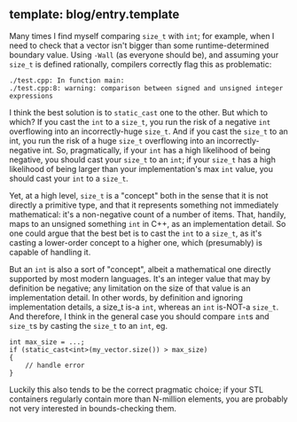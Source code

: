 template: blog/entry.template
---

Many times I find myself comparing `size_t` with `int`; for example, when I need
to check that a vector isn't bigger than some runtime-determined boundary value.
Using `-Wall` (as everyone should be), and assuming your `size_t` is defined
rationally, compilers correctly flag this as problematic:

```
./test.cpp: In function main:
./test.cpp:8: warning: comparison between signed and unsigned integer expressions
```

I think the best solution is to `static_cast` one to the other. But which to
which? If you cast the `int` to a `size_t`, you run the risk of a negative `int`
overflowing into an incorrectly-huge `size_t`. And if you cast the `size_t` to
an int, you run the risk of a huge `size_t` overflowing into an incorrectly-
negative int. So, pragmatically, if your `int` has a high likelihood of being
negative, you should cast your `size_t` to an `int`; if your `size_t` has a high
likelihood of being larger than your implementation's max `int` value, you
should cast your `int` to a `size_t`.

Yet, at a high level, `size_t` is a "concept" both in the sense that it is not
directly a primitive type, and that it represents something not immediately
mathematical: it's a non-negative count of a number of items. That, handily,
maps to an unsigned something `int` in C++, as an implementation detail. So one
could argue that the best bet is to cast the `int` to a `size_t`, as it's
casting a lower-order concept to a higher one, which (presumably) is capable of
handling it.

But an `int` is also a sort of "concept", albeit a mathematical one directly
supported by most modern languages. It's an integer value that may by definition
be negative; any limitation on the size of that value is an implementation
detail. In other words, by definition and ignoring implementation details, a
size_t is-a `int`, whereas an `int` is-NOT-a `size_t`. And therefore, I think in
the general case you should compare `int`s and `size_t`s by casting the `size_t`
to an `int`, eg.

```
int max_size = ...;
if (static_cast<int>(my_vector.size()) > max_size)
{
    // handle error
}
```

Luckily this also tends to be the correct pragmatic choice; if your STL
containers regularly contain more than N-million elements, you are probably not
very interested in bounds-checking them.
